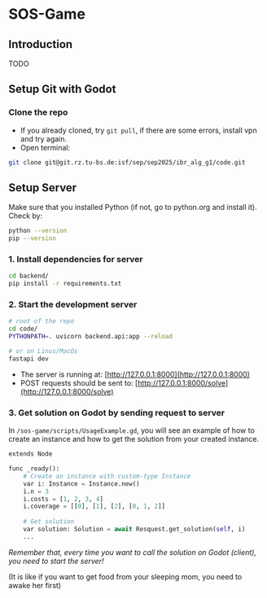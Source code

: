 # SOS-Game

## Introduction
TODO

## Setup Git with Godot
### Clone the repo
- If you already cloned, try `git pull`, if there are some errors, install vpn and try again.
- Open terminal:
```sh
git clone git@git.rz.tu-bs.de:isf/sep/sep2025/ibr_alg_g1/code.git
```

## Setup Server

Make sure that you installed Python (if not, go to python.org and install it). Check by:
```sh
python --version 
pip --version
```

### 1. Install dependencies for server
```sh
cd backend/
pip install -r requirements.txt
```

### 2. Start the development server
```sh
# root of the repo
cd code/ 
PYTHONPATH=. uvicorn backend.api:app --reload

# or on Linus/MacOs
fastapi dev
```

- The server is running at: [http://127.0.0.1:8000](http://127.0.0.1:8000)
- POST requests should be sent to: [http://127.0.0.1:8000/solve](http://127.0.0.1:8000/solve)

### 3. Get solution on Godot by sending request to server

In `/sos-game/scripts/UsageExample.gd`, you will see an example of how to create an instance and how to get the solution from your created instance. 

```python
extends Node

func _ready():
	# Create an instance with custom-type Instance
	var i: Instance = Instance.new()
	i.n = 3
	i.costs = [1, 2, 3, 4]
	i.coverage = [[0], [1], [2], [0, 1, 2]]
	
	# Get solution
	var solution: Solution = await Resquest.get_solution(self, i) 
	...
```

<i>Remember that, every time you want to call the solution on Godot (client), you need to start the server!</i>

(It is like if you want to get food from your sleeping mom, you need to awake her first)
